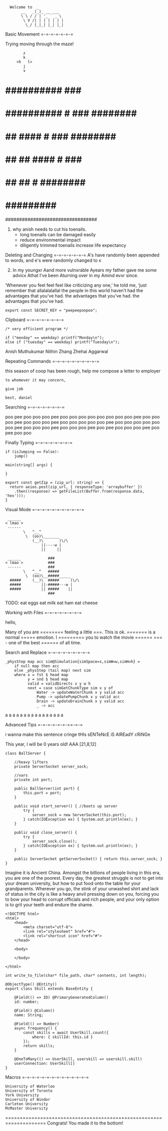 
```
  Welcome to  _
       __   _(_)_ __ ___
       \ \ / / | '_ ` _ \
        \ V /| | | | | | |
         \_/ |_|_| |_| |_|
```


Basic Movement =-=-=-=-=-=-=

Trying moving through the maze!

            ∧                 
            k                 
         <h   l>              
            j                 
            ∨                 
                              
# ###############################
# ##########   ###          #####
# ########## # ### ######## #####
# ##    #### # ### ######## #####
# ## ## #### # ###      ###      
# ## ##      # ######## #########
#    #########          #########
#################################

1. why anish needs to cut his toenails.
    - long toenails can be damaged easily
    - reduce environmental impact
    - diligently trimmed toenails increase life expectancy

Deleting and Changing =-=-=-=-=-=-=
A's have randomly been appended to words, and e's were randomly changed to x

2. In my youngxr Aand more vulnxrable Ayears my father gave
me some advicx Athat I’ve been Aturning over in my Amind
evxr since.

‘Whenever you feel feel feel like criticizing any one,’ he told me,
‘just remember that allalalalallal the people in this world haven’t had
the advantages that you’ve had.
the advantages that you’ve had.
the advantages that you’ve had.

```
export const SECRET_KEY = "peepeepoopoo";
```

Clipboard =-=-=-=-=-=-=-=

```
/* very efficient program */

if ("monday" == weekday) printf("Monday\n");
else if ("tuesday" == weekday) printf("Tuesday\n");

```

Anish Muthukumar
Nithin Zhang
Zhehai Aggarwal

Repeating Commands =-=-=-=-=-=-=-=-=-=

this season of coop has been rough, help me compose a letter to employer

```
to whomever it may concern,

give job

best, daniel
```

Searching =-=-=-=-=-=-=-=

poo pee poo poo poo pee poo poo poo 
poo poo poo poo poo pee poo poo poo 
pee poo poo poo pee poo poo poo poo 
poo pee poo poo poo poo poo poo pee 
poo poo poo pee poo poo poo pee poo 
pee poo poo poo pee poo pee poo poo 

Finally Typing =-=-=-=-=-=-=-=

``` add condition for onGround
if (isJumping == False):
    jump()
```

``` write proper java main function and print hello world
main(string[] args) {

}
```

``` getZip -> fetchZip, post -> get, hex -> binary, 
export const getZip = (zip_url: string) => {
  return axios.post(zip_url, { responseType: 'arraybuffer' })
    .then((response) => getFileList(Buffer.from(response.data, 'hex')));
}
```

Visual Mode =-=-=-=-=-=-=-=-=-=-=

``` bonus: what's the name of this program
 ______
< lmao >
 ------
        \   ^__^
         \  (oo)\_______
            (__)\       )\/\
                ||----w |
                ||     ||
```

```
 ______            ###            
< lmao >           ###            
 ------            ###            
        \   ^__^   #####            
         \  (oo)\__#####_____       
  #####     (__)\  #####     )\/\   
  #####         ||-#####---w |      
  #####         || #####    ||      
                   ###            
```

TODO:
eat eggs
eat milk
eat ham
eat cheese

Working with Files =-=-=-=-=-=-=-=

hello,

Many of you are ======== feeling a little ===. This is ok. ======= is a normal ===== emotion. I ========= you to watch the movie ====== === - one of the best ====== of all time.

Search and Replace =-=-=-=-=-=-=-=-=

``` rename map to grid
_physStep map acc sim@Simulation{simSpace=s,simW=w,simH=h} =
    if null map then acc
    else _physStep (tail map) next sim
    where x = fst $ head map
          y = snd $ head map
          valid = validDirects x y w h
          next = case simGetChunkType sim x y of
              Water -> updateWaterChunk x y valid acc
              Pump -> updatePumpChunk x y valid acc
              Drain -> updateDrainChunk x y valid acc
              _ -> acc

```

a a a a a a a a
a a a a a a a a

Advanced Tips =-=-=-=-=-=-==-=-=

i wanna make this sentence cringe
tHIs sENTeNcE iS AlREadY cRiNGe

This year, I will be 0 years old!
AAA   [21,8,12]

```
class BallServer {

    //heavy lifters
    private ServerSocket server_sock;

    //vars
    private int port;

    public BallServer(int port) {
        this.port = port;
    }

    public void start_server() { //boots up server
        try {
            server_sock = new ServerSocket(this.port);
        } catch(IOException ex) { System.out.println(ex); }
    }

    public void close_server() {
        try {
            server_sock.close();
        } catch(IOException ex) { System.out.println(ex); }
    }

    public ServerSocket getServerSocket() { return this.server_sock; }
}

```

Imagine it is Ancient China. Amongst the billions of people living in this era, you are one of the poorest. Every day, the greatest struggle is not to get into your dream university, but how to put food onto the table for your grandparents. Wherever you go, the stink of your unwashed shirt and lack of status in the city is like a heavy anvil pressing down on you, forcing you to bow your head to corrupt officials and rich people, and your only option is to grit your teeth and endure the shame.

```
<!DOCTYPE html>
<html>
    <head>
        <meta charset="utf-8">
        <link rel="stylesheet" href="#"> 
        <link rel="shortcut icon" href="#">
    </head>

    <body>

    </body>

</html>

int write_to_file(char* file_path, char* contents, int length);

@ObjectType() @Entity()
export class Skill extends BaseEntity {

    @Field(() => ID) @PrimaryGeneratedColumn()
    id: number; 

    @Field() @Column()
    name: String;

    @Field(() => Number)
    async frequency() {
        const skills = await UserSkill.count({
            where: { skillId: this.id }
        });
        return skills;
    }

    @OneToMany(() => UserSkill, userskill => userskill.skill)
    userConnection: UserSkill[]
}
```

Macros =-=-=-=-=-=-=-=-=-=-=-=-=-=

``` convert to json
University of Waterloo
University of Toronto
York University
University of Windor
Carleton University
McMaster University
```

====================================================================
Congrats! You made it to the bottom!

